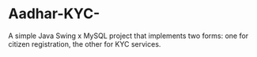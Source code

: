 # Aadhar-KYC-
A simple Java Swing x MySQL project that implements two forms: one for citizen registration, the other for KYC services.
